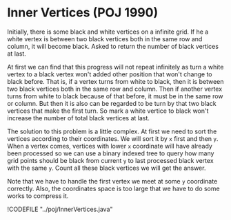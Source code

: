 # Inner Vertices (POJ 1990)

Initially, there is some black and white vertices on a infinite grid. If he a white vertex is between two
black vertices both in the same row and column, it will become black. Asked to return the number of
black vertices at last.

At first we can find that this progress will not repeat infinitely as turn a white vertex to a black vertex
won't added other position that won't change to black before. That is, if a vertex turns from white to black,
then it is between two black vertices both in the same row and column. Then if another vertex turns from white
to black because of that before, it must be in the same row or column. But then it is also can be regarded to
be turn by that two black vertices that make the first turn. So mark a white vertice to black won't increase
the number of total black vertices at last.

The solution to this problem is a little complex. At first we need to sort the vertices according to their
coordinates. We will sort it by `x` first and then `y`. When a vertex comes, vertices with lower `x` coordinate
will have already been processed so we can use a binary indexed tree to query how many grid points should be
black from current `y` to last processed black vertex with the same `y`. Count all these black vertices we will
get the answer.

Note that we have to handle the first vertex we meet at some `y` coordinate correctly. Also, the coordinates space
is too large that we have to do some works to compress it.

!CODEFILE "../poj/InnerVertices.java"
